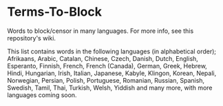 # Terms-To-Block
Words to block/censor in many languages. For more info, see this repository's wiki.

This list contains words in the following languages (in alphabetical order); Afrikaans, Arabic, Catalan, Chinese, Czech, Danish, Dutch, English, Esperanto, Finnish, French, French (Canada), German, Greek, Hebrew, Hindi, Hungarian, Irish, Italian, Japanese, Kabyle, Klingon, Korean, Nepali, Norwegian, Persian, Polish, Portuguese, Romanian, Russian, Spanish, Swedish, Tamil, Thai, Turkish, Welsh, Yiddish and many more, with more languages coming soon.
